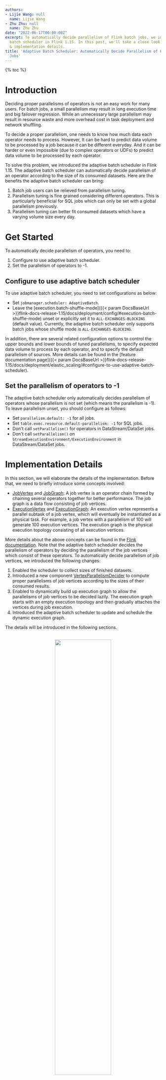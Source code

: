 ```yaml
---
authors:
- Lijie Wang: null
  name: Lijie Wang
- Zhu Zhu: null
  name: Zhu Zhu
date: "2022-06-17T00:00:00Z"
excerpt: To automatically decide parallelism of Flink batch jobs, we introduced adaptive
  batch scheduler in Flink 1.15. In this post, we'll take a close look at the design
  & implementation details.
title: 'Adaptive Batch Scheduler: Automatically Decide Parallelism of Flink Batch
  Jobs'
---
```


{% toc %}

# Introduction

Deciding proper parallelisms of operators is not an easy work for many users. For batch jobs, a small parallelism may result in long execution time and big failover regression. While an unnecessary large parallelism may result in resource waste and more overhead cost in task deployment and network shuffling. 

To decide a proper parallelism, one needs to know how much data each operator needs to process. However, It can be hard to predict data volume to be processed by a job because it can be different everyday. And it can be harder or even impossible (due to complex operators or UDFs) to predict data volume to be processed by each operator.

To solve this problem, we introduced the adaptive batch scheduler in Flink 1.15. The adaptive batch scheduler can automatically decide parallelism of an operator according to the size of its consumed datasets. Here are the benefits the adaptive batch scheduler can bring:

1. Batch job users can be relieved from parallelism tuning.
2. Parallelism tuning is fine grained considering different operators. This is particularly beneficial for SQL jobs which can only be set with a global parallelism previously.
3. Parallelism tuning can better fit consumed datasets which have a varying volume size every day.

# Get Started

To automatically decide parallelism of operators, you need to:

1. Configure to use adaptive batch scheduler.
2. Set the parallelism of operators to -1.


## Configure to use adaptive batch scheduler

To use adaptive batch scheduler, you need to set configurations as below:

- Set `jobmanager.scheduler: AdaptiveBatch`.
- Leave the [execution.batch-shuffle-mode]({{< param DocsBaseUrl >}}flink-docs-release-1.15/docs/deployment/config/#execution-batch-shuffle-mode) unset or explicitly set it to `ALL-EXCHANGES-BLOCKING` (default value). Currently, the adaptive batch scheduler only supports batch jobs whose shuffle mode is `ALL-EXCHANGES-BLOCKING`.

In addition, there are several related configuration options to control the upper bounds and lower bounds of tuned parallelisms, to specify expected data volume to process by each operator, and to specify the default parallelism of sources. More details can be found in the [feature documentation page]({{< param DocsBaseUrl >}}flink-docs-release-1.15/docs/deployment/elastic_scaling/#configure-to-use-adaptive-batch-scheduler).

## Set the parallelism of operators to -1

The adaptive batch scheduler only automatically decides parallelism of operators whose parallelism is not set (which means the parallelism is -1). To leave parallelism unset, you should configure as follows:

- Set `parallelism.default: -1` for all jobs.
- Set `table.exec.resource.default-parallelism: -1` for SQL jobs.
- Don't call `setParallelism()` for operators in DataStream/DataSet jobs.
- Don't call `setParallelism()` on `StreamExecutionEnvironment/ExecutionEnvironment` in DataStream/DataSet jobs.


# Implementation Details

In this section, we will elaborate the details of the implementation. Before that, we need to briefly introduce some concepts involved:

- [JobVertex](https://github.com/apache/flink/blob/release-1.15/flink-runtime/src/main/java/org/apache/flink/runtime/jobgraph/JobVertex.java) and [JobGraph](https://github.com/apache/flink/blob/release-1.15/flink-runtime/src/main/java/org/apache/flink/runtime/jobgraph/JobGraph.java): A job vertex is an operator chain formed by chaining several operators together for better performance. The job graph is a data flow consisting of job vertices.
- [ExecutionVertex](https://github.com/apache/flink/blob/release-1.15/flink-runtime/src/main/java/org/apache/flink/runtime/executiongraph/ExecutionVertex.java) and [ExecutionGraph](https://github.com/apache/flink/blob/release-1.15/flink-runtime/src/main/java/org/apache/flink/runtime/executiongraph/ExecutionGraph.java): An execution vertex represents a parallel subtask of a job vertex, which will eventually be instantiated as a physical task. For example, a job vertex with a parallelism of 100 will generate 100 execution vertices. The execution graph is the physical execution topology consisting of all execution vertices.

More details about the above concepts can be found in the [Flink documentation](https://nightlies.apache.org/flink/flink-docs-release-1.15/docs/internals/job_scheduling/#jobmanager-data-structures). Note that the adaptive batch scheduler decides the parallelism of operators by deciding the parallelism of the job vertices which consist of these operators. To automatically decide parallelism of job vertices, we introduced the following changes:

1. Enabled the scheduler to collect sizes of finished datasets.
2. Introduced a new component [VertexParallelismDecider](https://github.com/apache/flink/blob/release-1.15/flink-runtime/src/main/java/org/apache/flink/runtime/scheduler/adaptivebatch/VertexParallelismDecider.java) to compute proper parallelisms of job vertices according to the sizes of their consumed results.
3. Enabled to dynamically build up execution graph to allow the parallelisms of job vertices to be decided lazily. The execution graph starts with an empty execution topology and then gradually attaches the vertices during job execution.
4. Introduced the adaptive batch scheduler to update and schedule the dynamic execution graph.

The details will be introduced in the following sections.

<center>
<br/>
<img src="{{site.baseurl}}/img/blog/2022-06-17-adaptive-batch-scheduler/1-overall-structure.png" width="60%"/>
<br/>
Fig. 1 - The overall structure of automatically deciding parallelism
</center>

<br/>

## Collect sizes of consumed datasets

The adaptive batch scheduler decides the parallelism of vertices by the size of input results, so the scheduler needs to know the sizes of result partitions produced by tasks. We introduced a numBytesProduced counter to record the size of each produced result partition, the accumulated result of the counter will be sent to the scheduler when tasks finish. 

## Decide proper parallelisms of job vertices

We introduced a new component [VertexParallelismDecider](https://github.com/apache/flink/blob/release-1.15/flink-runtime/src/main/java/org/apache/flink/runtime/scheduler/adaptivebatch/VertexParallelismDecider.java) to compute proper parallelisms of job vertices according to the sizes of their consumed results. The computation algorithm is as follows:

Suppose

- ***V*** is the bytes of data the user expects to be processed by each task.
- ***totalBytes<sub>non-broadcast</sub>*** is the sum of the non-broadcast result sizes consumed by this job vertex.
- ***totalBytes<sub>broadcast</sub>*** is the sum of the broadcast result sizes consumed by this job vertex.
- ***maxBroadcastRatio*** is the maximum ratio of broadcast bytes that affects the parallelism calculation.
- ***normalize(***x***)*** is a function that round ***x*** to the closest power of 2.

then the parallelism of this job vertex ***P*** will be:
<center>
<img src="{{site.baseurl}}/img/blog/2022-06-17-adaptive-batch-scheduler/parallelism-formula.png" width="60%"/>
</center>

Note that we introduced two special treatment in the above formula :

- [Limit the maximum ratio of broadcast bytes](#limit-the-maximum-ratio-of-broadcast-bytes)
- [Normalize the parallelism to the closest power of 2](#normalize-the-parallelism-to-the-closest-power-of-2)

However, the above formula cannot be used to decide the parallelism of the source vertices, because the source vertices have no input. To solve it, we introduced the configuration option `jobmanager.adaptive-batch-scheduler.default-source-parallelism` to allow users to manually configure the parallelism of source vertices. Note that not all data sources need this option, because some data sources can automatically infer parallelism (For example, HiveTableSource, see [HiveParallelismInference](https://github.com/apache/flink/blob/release-1.15/flink-connectors/flink-connector-hive/src/main/java/org/apache/flink/connectors/hive/HiveParallelismInference.java) for more detail). For these sources, it is recommended to decide parallelism by themselves.

### Limit the maximum ratio of broadcast bytes
As you can see, we limit the maximum ratio of broadcast bytes that affects the parallelism calculation to ***maxBroadcastRatio***. That is, the non-broadcast bytes processed by each task is at least ***(1-maxBroadcastRatio) * V***. If not so，when the total broadcast bytes is close to ***V***, even if the total non-broadcast bytes is very small, it may cause a large parallelism, which is unnecessary and may lead to resource waste and large task deployment overhead.

Generally, the broadcast dataset is usually relatively small against the other co-processed datasets, so we set the maximum ratio to 0.5 by default. The value is hard coded in the first version, and we may make it configurable later.


### Normalize the parallelism to the closest power of 2
The normalize is to avoid introducing data skew. To better understand this section, we suggest you read the [Flexible subpartition mapping](#flexible-subpartition-mapping) section first.

Taking Fig. 4 (b) as example, A1/A2 produces 4 subpartitions, and the decided parallelism of B is 3. In this case, B1 will consume 1 subpartition, B2 will consume 1 subpartition, and B3 will consume 2 subpartitions. We assume that subpartitions have the same amount of data, which means B3 will consume twice the data of other tasks, data skew is introduced due to the subpartition mapping.

To solve this problem, we need to make the subpartitions evenly consumed by downstream tasks, which means the number of subpartitions should be a multiple of the number of downstream tasks. For simplicity, we require the user-specified max parallelism to be 2<sup>N</sup>, and then adjust the calculated parallelism to a closest 2<sup>M</sup> (M <= N), so that we can guarantee that subpartitions will be evenly consumed by downstream tasks.

Note that this is a temporary solution, the ultimate solution would be the [Auto-rebalancing of workloads](#auto-rebalancing-of-workloads), which may come soon.

## Build up execution graph dynamically
Before the adaptive batch scheduler was introduced to Flink, the execution graph was fully built in a static way before starting scheduling. To allow parallelisms of job vertices to be decided lazily, the execution graph must be able to be built up dynamically.

### Create execution vertices and execution edges lazily
A dynamic execution graph means that a Flink job starts with an empty execution topology, and then gradually attaches vertices during job execution, as shown in Fig. 2.

The execution topology consists of execution vertices and execution edges. The execution vertices will be created and attached to the execution topology only when:

- The parallelism of the corresponding job vertex is decided.
- All upstream execution vertices are already attached.

The parallelism of the job vertex needs to be decided first so that Flink knows how many execution vertices should be created. Upstream execution vertices need to be attached first so that Flink can connect the newly created execution vertices to the upstream vertices with execution edges. 

<center>
<br/>
<img src="{{site.baseurl}}/img/blog/2022-06-17-adaptive-batch-scheduler/2-dynamic-graph.png" width="90%"/>
<br/>
Fig. 2 - Build up execution graph dynamically
</center>

<br/>

### Flexible subpartition mapping
Before the adaptive batch scheduler was introduced to Flink, when deploying a task, Flink needed to know the parallelism of its consumer job vertex. This is because consumer vertex parallelism is used to decide the number of subpartitions produced by each upstream task. The reason behind that is, for one result partition, different subpartitions serve different consumer execution vertices. More specifically, one consumer execution vertex only consumes data from subpartition with the same index. 

Taking Fig. 3 as example, parallelism of the consumer B is 2, so the result partition produced by A1/A2 should contain 2 subpartitions, the subpartition with index 0 serves B1, and the subpartition with index 1 serves B2.

<center>
<br/>
<img src="{{site.baseurl}}/img/blog/2022-06-17-adaptive-batch-scheduler/3-static-graph-subpartition-mapping.png" width="30%"/>
<br/>
Fig. 3 - How subpartitions serve consumer execution vertices with static execution graph
</center>

<br/>

But obviously, this doesn't work for dynamic graphs, because when a job vertex is deployed, the parallelism of its consumer job vertices may not have been decided yet. To enable Flink to work in this case, we need a way to allow a job vertex to run without knowing the parallelism of its consumer job vertices. 

To achieve this goal, we can set the number of subpartitions to be the max parallelism of the consumer job vertex. Then when the consumer execution vertices are deployed, they should be assigned with a subpartition range to consume. Suppose N is the number of consumer execution vertices and P is the number of subpartitions. For the kth consumer execution vertex, the consumed subpartition range should be:

<center>
<img src="{{site.baseurl}}/img/blog/2022-06-17-adaptive-batch-scheduler/range-formula.png" width="55%"/>
</center>

Taking Fig. 4 as example, the max parallelism of B is 4, so A1/A2 have 4 subpartitions. And then if the decided parallelism of B is 2, then the subpartitions mapping will be Fig. 4 (a), if the decided parallelism of B is 3, then the subpartitions mapping will be  Fig. 4 (b).

<center>
<br/>
<img src="{{site.baseurl}}/img/blog/2022-06-17-adaptive-batch-scheduler/4-dynamic-graph-subpartition-mapping.png" width="75%"/>
<br/>
Fig. 4 - How subpartitions serve consumer execution vertices with dynamic graph
</center>

<br/>

## Update and schedule the dynamic execution graph
The adaptive batch scheduler scheduling is similar to the default scheduler, the only difference is that an empty dynamic execution graph will be generated initially and vertices will be attached later. Before handling any scheduling event, the scheduler will try deciding the parallelisms of job vertices, and then initialize them to generate execution vertices, connecting execution edges, and update the execution graph.

The scheduler will try to decide the parallelism of all job vertices before handling each scheduling event, and the parallelism decision will be made for each job vertex in topological order:

- For source vertices, the parallelism should have been decided before starting scheduling. 
- For non-source vertices, the parallelism can be decided only when all its consumed results are fully produced.

After deciding the parallelism, the scheduler will try to initialize the job vertices in topological order. A job vertex that can be initialized should meet the following conditions:

- The parallelism of the job vertex has been decided and the job vertex has not been initialized yet.
- All upstream job vertices have been initialized.

# Future improvement

## Auto-rebalancing of workloads

When running batch jobs, data skew may occur (a task needs to process much larger data than other tasks), which leads to long-tail tasks and further slows down the finish of jobs. Users usually hope that the system can automatically solve this problem. 
One typical data skew case is that some subpartitions have a significantly larger amount of data than others. This case can be solved by finer grained subpartitions and auto-rebalancing of workload. The work of the adaptive batch scheduler can be considered as the first step towards it, because the requirements of auto-rebalancing are similar to adaptive batch scheduler, they both need the support of dynamic graphs and the collection of result partitions size.
Based on the implementation of adaptive batch scheduler, we can solve the above problem by increasing max parallelism (for finer grained subpartitions) and simply changing the subpartition range division algorithm (for auto-rebalancing). In the current design, the subpartition range is divided according to the number of subpartitions, we can change it to divide according to the amount of data in subpartitions, so that the amount of data within each subpartition range can be approximately the same. In this way, workloads of downstream tasks can be balanced.

<center>
<br/>
<img src="{{site.baseurl}}/img/blog/2022-06-17-adaptive-batch-scheduler/5-auto-rebalance.png" width="75%"/>
<br/>
Fig. 5 - Auto-rebalance with finer grained subpartitions
</center>
